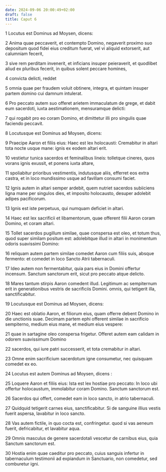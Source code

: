 ```yaml
---
date: 2024-09-06 20:00:49+02:00
draft: false
title: Caput 6
---
```





1 Locutus est Dominus ad Moysen, dicens:

2 Anima quae peccaverit, et contempto Domino, negaverit proximo suo depositum quod fidei eius creditum fuerat, vel vi aliquid extorserit, aut calumniam fecerit,

3 sive rem perditam invenerit, et inficians insuper peieraverit, et quodlibet aliud ex pluribus fecerit, in quibus solent peccare homines,

4 convicta delicti, reddet

5 omnia quae per fraudem voluit obtinere, integra, et quintam insuper partem domino cui damnum intulerat.

6 Pro peccato autem suo offeret arietem immaculatum de grege, et dabit eum sacerdoti, iuxta aestimationem, mensuramque delicti:

7 qui rogabit pro eo coram Domino, et dimittetur illi pro singulis quae faciendo peccavit.

8 Locutusque est Dominus ad Moysen, dicens:

9 Praecipe Aaron et filiis eius: Haec est lex holocausti: Cremabitur in altari tota nocte usque mane: ignis ex eodem altari erit.

10 vestietur tunica sacerdos et feminalibus lineis: tolletque cineres, quos vorans ignis exussit, et ponens iuxta altare,

11 spoliabitur prioribus vestimentis, indutusque aliis, efferret eos extra castra, et in loco mundissimo usque ad favillam consumi faciet.

12 Ignis autem in altari semper ardebit, quem nutriet sacerdos subiiciens ligna mane per singulos dies, et imposito holocausto, desuper adolebit adipes pacificorum.

13 Ignis est iste perpetuus, qui numquam deficiet in altari.

14 Haec est lex sacrificii et libamentorum, quae offerent filii Aaron coram Domino, et coram altari.

15 Tollet sacerdos pugillum similae, quae conspersa est oleo, et totum thus, quod super similam positum est: adolebitque illud in altari in monimentum odoris suavissimi Domino:

16 reliquam autem partem similae comedet Aaron cum filiis suis, absque fermento: et comedet in loco Sancto Atrii tabernaculi.

17 Ideo autem non fermentabitur, quia pars eius in Domini offertur incensum. Sanctum sanctorum erit, sicut pro peccato atque delicto.

18 Mares tantum stirpis Aaron comedent illud. Legitimum ac sempiternum erit in generationibus vestris de sacrificiis Domini. omnis, qui tetigerit illa, sanctificabitur.

19 Locutusque est Dominus ad Moysen, dicens:

20 Haec est oblatio Aaron, et filiorum eius, quam offerre debent Domino in die unctionis suae. Decimam partem ephi offerent similae in sacrificio sempiterno, medium eius mane, et medium eius vespere:

21 quae in sartagine oleo conspersa frigetur. Offeret autem eam calidam in odorem suavissimum Domino

22 sacerdos, qui iure patri successerit, et tota cremabitur in altari.

23 Omne enim sacrificium sacerdotum igne consumetur, nec quisquam comedet ex eo.

24 Locutus est autem Dominus ad Moysen, dicens :

25 Loquere Aaron et filiis eius: Ista est lex hostiae pro peccato: In loco ubi offertur holocaustum, immolabitur coram Domino. Sanctum sanctorum est.

26 Sacerdos qui offert, comedet eam in loco sancto, in atrio tabernaculi.

27 Quidquid tetigerit carnes eius, sanctificabitur. Si de sanguine illius vestis fuerit aspersa, lavabitur in loco sancto.

28 Vas autem fictile, in quo cocta est, confringetur. quod si vas aeneum fuerit, defricabitur, et lavabitur aqua.

29 Omnis masculus de genere sacerdotali vescetur de carnibus eius, quia Sanctum sanctorum est.

30 Hostia enim quae caeditur pro peccato, cuius sanguis infertur in tabernaculum testimonii ad expiandum in Sanctuario, non comedetur, sed comburetur igni.

